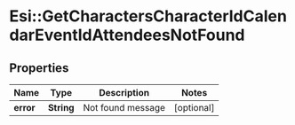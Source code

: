 # Esi::GetCharactersCharacterIdCalendarEventIdAttendeesNotFound

## Properties
Name | Type | Description | Notes
------------ | ------------- | ------------- | -------------
**error** | **String** | Not found message | [optional] 


